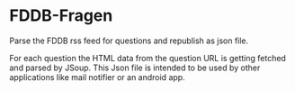 # FDDB-Fragen

Parse the FDDB rss feed for questions and republish as json file.

For each question the HTML data from the question URL is getting fetched and parsed by JSoup.
This Json file is intended to be used by other applications like mail notifier or an android app.
